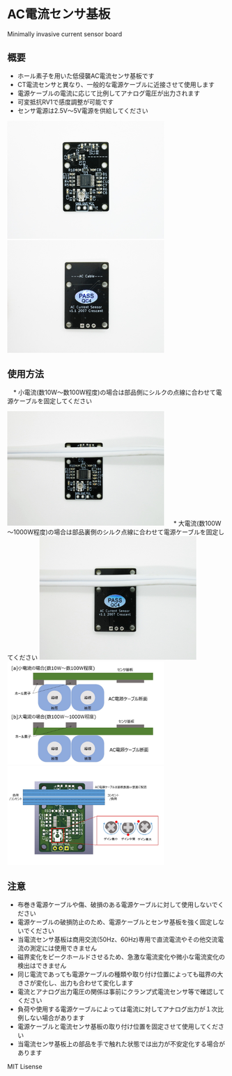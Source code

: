 # AC電流センサ基板
Minimally invasive current sensor board

## 概要 
  * ホール素子を用いた低侵襲AC電流センサ基板です  
  * CT電流センサと異なり、一般的な電源ケーブルに近接させて使用します    
  * 電源ケーブルの電流に応じて比例してアナログ電圧が出力されます  
  * 可変抵抗RV1で感度調整が可能です  
  * センサ電源は2.5V～5V電源を供給してください  
  
   <img src="https://github.com/meerstern/AC_Current_Sensor_Module/blob/master/IMG/AC_IMG1.JPG" width="360">
   
   <img src="https://github.com/meerstern/AC_Current_Sensor_Module/blob/master/IMG/AC_IMG2.JPG" width="360">
  

## 使用方法
　* 小電流(数10W～数100W程度)の場合は部品側にシルクの点線に合わせて電源ケーブルを固定してください  
 
 <img src="https://github.com/meerstern/AC_Current_Sensor_Module/blob/master/IMG/AC_IMG3.JPG" width="360">
　
  * 大電流(数100W～1000W程度)の場合は部品裏側のシルク点線に合わせて電源ケーブルを固定してください  
  
 <img src="https://github.com/meerstern/AC_Current_Sensor_Module/blob/master/IMG/AC_IMG4.JPG" width="360">
 
 <img src="https://github.com/meerstern/AC_Current_Sensor_Module/blob/master/IMG/AC_IMG5.JPG" width="360">
 
 <img src="https://github.com/meerstern/AC_Current_Sensor_Module/blob/master/IMG/AC_IMG6.JPG" width="360">
    
## 注意 
 * 布巻き電源ケーブルや傷、破損のある電源ケーブルに対して使用しないでください  
 * 電源ケーブルの破損防止のため、電源ケーブルとセンサ基板を強く固定しないでください  
 * 当電流センサ基板は商用交流(50Hz、60Hz)専用で直流電流やその他交流電流の測定には使用できません    
 * 磁界変化をピークホールドさせるため、急激な電流変化や微小な電流変化の検出はできません  
 * 同じ電流であっても電源ケーブルの種類や取り付け位置によっても磁界の大きさが変化し、出力も合わせて変化します  
 * 電流とアナログ出力電圧の関係は事前にクランプ式電流センサ等で確認してください  
 * 負荷や使用する電源ケーブルによっては電流に対してアナログ出力が１次比例しない場合があります  
 * 電源ケーブルと電流センサ基板の取り付け位置を固定させて使用してください  
 * 当電流センサ基板上の部品を手で触れた状態では出力が不安定化する場合があります  

  
 MIT Lisense
